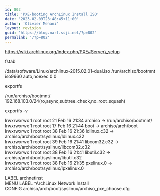 ```yaml
---
id: 802
title: 'PXE-booting ArchLinux Install ISO'
date: '2023-02-09T23:48:45+11:00'
author: 'Olivier Mehani'
layout: revision
guid: 'https://blog.narf.ssji.net/?p=802'
permalink: '/?p=802'
---
```


https://wiki.archlinux.org/index.php/PXE#Server\_setup

fstab

 /data/software/Linux/archlinux-2015.02.01-dual.iso /run/archiso/bootmnt iso9660 auto,noexec 0 0

exportfs

 /run/archiso/bootmnt/ 192.168.103.0/24(ro,async,subtree\_check,no\_root\_squash)

exportfs -v

 lrwxrwxrwx 1 root root 21 Feb 16 21:34 archiso -&gt; /run/archiso/bootmnt/  
 lrwxrwxrwx 1 root root 17 Feb 16 21:44 boot -&gt; archiso/arch/boot  
 lrwxrwxrwx 1 root root 38 Feb 16 21:36 ldlinux.c32 -&gt; archiso/arch/boot/syslinux/ldlinux.c32  
 lrwxrwxrwx 1 root root 39 Feb 16 21:41 libcom32.c32 -&gt; archiso/arch/boot/syslinux/libcom32.c32  
 lrwxrwxrwx 1 root root 38 Feb 16 21:41 libutil.c32 -&gt; archiso/arch/boot/syslinux/libutil.c32  
 lrwxrwxrwx 1 root root 38 Feb 16 21:35 pxelinux.0 -&gt; archiso/arch/boot/syslinux/lpxelinux.0

 LABEL archnetinst  
 MENU LABEL ^ArchLinux Network Install  
 CONFIG archiso/arch/boot/syslinux/archiso\_pxe\_choose.cfg